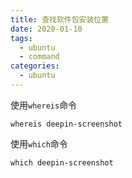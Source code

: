 ```yaml
---
title: 查找软件包安装位置
date: 2020-01-10
tags:
  - ubuntu
  - command
categories:
  - ubuntu
---
```


使用`whereis`命令
```shell
whereis deepin-screenshot
```

使用`which`命令
```shell
which deepin-screenshot
```
